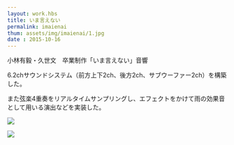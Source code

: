 ```yaml
---
layout: work.hbs
title: いま言えない
permalink: imaienai
thum: assets/img/imaienai/1.jpg
date : 2015-10-16
---
```


小林有毅・久世文　卒業制作「いま言えない」音響

6.2chサウンドシステム（前方上下2ch、後方2ch、サブウーファー2ch）を構築した。

また弦楽4重奏をリアルタイムサンプリングし、エフェクトをかけて雨の効果音として用いる演出などを実装した。

![]({{config.root}}asset/img/imaienai/operate.jpg)

![]({{config.root}}asset/img/imaienai/2.jpg)
